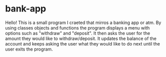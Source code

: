 # bank-app 
Hello!
This is a small program I craeted that mirros a banking app or atm. By using classes objects and functions the program displays a menu with options such as "withdraw" and "deposit". It then asks the user for the amount they would like to withdraw/deposit. It updates the balance of the account and keeps asking the user what they would like to do next until the user exits the program.
